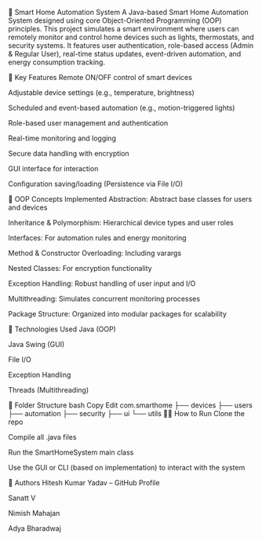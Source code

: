 🔌 Smart Home Automation System
A Java-based Smart Home Automation System designed using core Object-Oriented Programming (OOP) principles. This project simulates a smart environment where users can remotely monitor and control home devices such as lights, thermostats, and security systems. It features user authentication, role-based access (Admin & Regular User), real-time status updates, event-driven automation, and energy consumption tracking.

🚀 Key Features
Remote ON/OFF control of smart devices

Adjustable device settings (e.g., temperature, brightness)

Scheduled and event-based automation (e.g., motion-triggered lights)

Role-based user management and authentication

Real-time monitoring and logging

Secure data handling with encryption

GUI interface for interaction

Configuration saving/loading (Persistence via File I/O)

🧠 OOP Concepts Implemented
Abstraction: Abstract base classes for users and devices

Inheritance & Polymorphism: Hierarchical device types and user roles

Interfaces: For automation rules and energy monitoring

Method & Constructor Overloading: Including varargs

Nested Classes: For encryption functionality

Exception Handling: Robust handling of user input and I/O

Multithreading: Simulates concurrent monitoring processes

Package Structure: Organized into modular packages for scalability

📁 Technologies Used
Java (OOP)

Java Swing (GUI)

File I/O

Exception Handling

Threads (Multithreading)

📂 Folder Structure
bash
Copy
Edit
com.smarthome
├── devices
├── users
├── automation
├── security
├── ui
└── utils
👨‍💻 How to Run
Clone the repo

Compile all .java files

Run the SmartHomeSystem main class

Use the GUI or CLI (based on implementation) to interact with the system

📌 Authors
Hitesh Kumar Yadav – GitHub Profile

Sanatt V

Nimish Mahajan

Adya Bharadwaj
